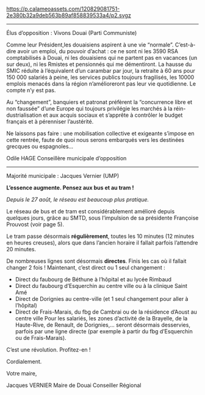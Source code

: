 https://p.calameoassets.com/120829081751-2e380b32a9deb563b89af858839533a4/p2.svgz

---

Élus d’opposition : Vivons Douai (Parti Communiste)

Comme leur Président,les douaisiens aspirent à une vie “normale”.
C’est-à-dire avoir un emploi, du pouvoir d’achat : ce ne sont ni les 3590 RSA comptabilisés à Douai, ni les douaisiens qui ne partent pas en vacances (un sur deux), ni les Rmistes et pensionnés qui me démentiront. La hausse du SMIC réduite à  l’équivalent d’un carambar par jour, la retraite à 60 ans pour 150 000 salariés à peine, les services publics toujours fragilisés, les 10000 emplois menacés dans la région n’amélioreront pas leur vie quotidienne. Le compte n’y est pas.

Au “changement”, banquiers et patronat préfèrent la “concurrence libre et non faussée” d’une Europe qui toujours privilégie les marchés à la réin-
dustrialisation et aux acquis sociaux et s’apprête à contrôler le budget français et à pérenniser l’austérité.

Ne laissons pas faire : une mobilisation collective et exigeante s’impose en cette rentrée, faute de quoi nous serons embarqués vers les destinées grecques ou espagnoles… 

Odile HAGE
Conseillère municipale d’opposition

---

Majorité municipale : Jacques Vernier (UMP)

**L’essence augmente. Pensez aux bus et au tram !**

*Depuis le 27 août, le réseau est beaucoup plus pratique.*

Le réseau de bus et de tram est considérablement amélioré depuis quelques jours, grâce au SMTD, sous l’impulsion de sa présidente Françoise Prouvost (voir page 5).

Le tram passe désormais **régulièrement**, toutes les 10 minutes (12 minutes en heures creuses), alors que dans l’ancien horaire il fallait parfois l’attendre 20 minutes.

De nombreuses lignes sont désormais **directes**. Finis les cas où il fallait changer 2 fois ! Maintenant, c’est direct ou 1 seul changement :
- Direct du faubourg de Béthune à l’hôpital et au lycée Rimbaud
- Direct du faubourg d’Esquerchin au centre ville ou à la clinique Saint Amé
- Direct de Dorignies au centre-ville (et 1 seul changement pour aller à l’hôpital)
- Direct de Frais-Marais, du fbg de Cambrai ou de la résidence d’Aoust au centre ville Pour les salariés, les zones d’activité de la Brayelle, de la Haute-Rive, de Renault, de Dorignies,... seront désormais desservies, parfois par une ligne directe (par exemple à partir du fbg d’Esquerchin ou de Frais-Marais).

C’est une révolution.
Profitez-en !

Cordialement.

Votre maire,

Jacques VERNIER
Maire de Douai
Conseiller Régional

